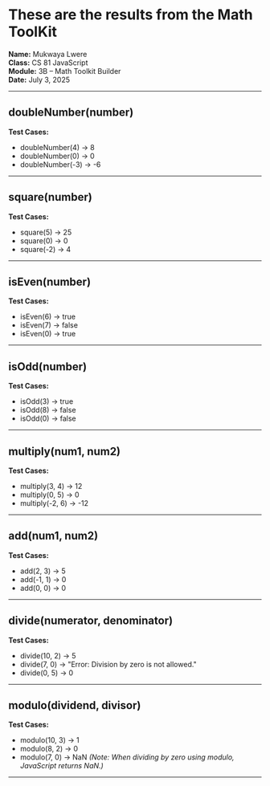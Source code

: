 # These are the results from the Math ToolKit

**Name:** Mukwaya Lwere  
**Class:** CS 81 JavaScript  
**Module:** 3B – Math Toolkit Builder  
**Date:** July 3, 2025

---

## doubleNumber(number)

**Test Cases:**
- doubleNumber(4) → 8 
- doubleNumber(0) → 0 
- doubleNumber(-3) → -6 

---

## square(number)

**Test Cases:**
- square(5) → 25 
- square(0) → 0 
- square(-2) → 4 

---

## isEven(number)

**Test Cases:**
- isEven(6) → true 
- isEven(7) → false 
- isEven(0) → true 

---

## isOdd(number)

**Test Cases:**
- isOdd(3) → true 
- isOdd(8) → false 
- isOdd(0) → false 

---

## multiply(num1, num2)

**Test Cases:**
- multiply(3, 4) → 12 
- multiply(0, 5) → 0 
- multiply(-2, 6) → -12 

---

## add(num1, num2)

**Test Cases:**
- add(2, 3) → 5 
- add(-1, 1) → 0 
- add(0, 0) → 0 

---

## divide(numerator, denominator)

**Test Cases:**
- divide(10, 2) → 5 
- divide(7, 0) → "Error: Division by zero is not allowed." 
- divide(0, 5) → 0 

---

## modulo(dividend, divisor)

**Test Cases:**
- modulo(10, 3) → 1 
- modulo(8, 2) → 0 
- modulo(7, 0) → NaN  *(Note: When dividing by zero using modulo, JavaScript returns NaN.)*

---

